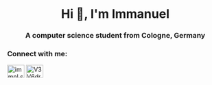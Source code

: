 <h1 align="center">Hi 👋, I'm Immanuel</h1>
<h3 align="center">A computer science student from Cologne, Germany</h3>


<h3 align="left">Connect with me:</h3>
<p align="left">
<a href="https://instagram.com/immnl.shn" target="blank"><img align="center" src="https://raw.githubusercontent.com/rahuldkjain/github-profile-readme-generator/master/src/images/icons/Social/instagram.svg" alt="immnl.shn" height="30" width="40" /></a>
<a href="https://discord.gg/V3V6dr5nUG" target="blank"><img align="center" src="https://raw.githubusercontent.com/rahuldkjain/github-profile-readme-generator/master/src/images/icons/Social/discord.svg" alt="V3V6dr5nUG" height="30" width="40" /></a>
</p>

